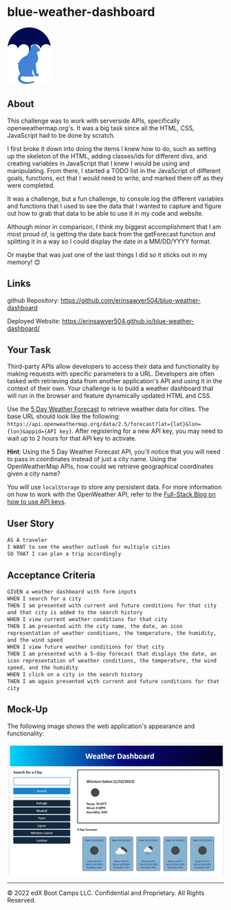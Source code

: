 # blue-weather-dashboard
![Cat with Umbrella Icon](./assets/images/catUmbrella2.png)

## About

This challenge was to work with serverside APIs, specifically openweathermap.org's.  It was a big task since all the HTML, CSS, JavaScript had to be done by scratch.  

I first broke it down into doing the items I knew how to do, such as setting up the skeleton of the HTML, adding classes/ids for different divs, and creating variables in JavaScript that I knew I would be using and manipulating.  From there, I started a TODO list in the JavaScript of different goals, functions, ect that I would need to write, and marked them off as they were completed. 

It was a challenge, but a fun challenge, to console.log the different variables and functions that I used to see the data that I wanted to capture and figure out how to grab that data to be able to use it in my code and website.  

Although minor in comparison, I think my biggest accomplishment that I am most proud of, is getting the date back from the getForecast function and splitting it in a way so I could display the date in a MM/DD/YYYY format.  

Or maybe that was just one of the last things I did so it sticks out in my memory! 😊

## Links
github Repository: https://github.com/erinsawyer504/blue-weather-dashboard

Deployed Website: https://erinsawyer504.github.io/blue-weather-dashboard/


## Your Task

Third-party APIs allow developers to access their data and functionality by making requests with specific parameters to a URL. Developers are often tasked with retrieving data from another application's API and using it in the context of their own. Your challenge is to build a weather dashboard that will run in the browser and feature dynamically updated HTML and CSS.

Use the [5 Day Weather Forecast](https://openweathermap.org/forecast5) to retrieve weather data for cities. The base URL should look like the following: `https://api.openweathermap.org/data/2.5/forecast?lat={lat}&lon={lon}&appid={API key}`. After registering for a new API key, you may need to wait up to 2 hours for that API key to activate.

**Hint**: Using the 5 Day Weather Forecast API, you'll notice that you will need to pass in coordinates instead of just a city name. Using the OpenWeatherMap APIs, how could we retrieve geographical coordinates given a city name?

You will use `localStorage` to store any persistent data. For more information on how to work with the OpenWeather API, refer to the [Full-Stack Blog on how to use API keys](https://coding-boot-camp.github.io/full-stack/apis/how-to-use-api-keys).

## User Story

```
AS A traveler
I WANT to see the weather outlook for multiple cities
SO THAT I can plan a trip accordingly
```

## Acceptance Criteria

```
GIVEN a weather dashboard with form inputs
WHEN I search for a city
THEN I am presented with current and future conditions for that city and that city is added to the search history
WHEN I view current weather conditions for that city
THEN I am presented with the city name, the date, an icon representation of weather conditions, the temperature, the humidity, and the wind speed
WHEN I view future weather conditions for that city
THEN I am presented with a 5-day forecast that displays the date, an icon representation of weather conditions, the temperature, the wind speed, and the humidity
WHEN I click on a city in the search history
THEN I am again presented with current and future conditions for that city
```

## Mock-Up

The following image shows the web application's appearance and functionality:

![The weather app includes a search option, a list of cities, and a five-day forecast and current weather conditions for Atlanta.](./assets/images/blue_weather_app.PNG)



- - -
© 2022 edX Boot Camps LLC. Confidential and Proprietary. All Rights Reserved.
